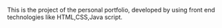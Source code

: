 This is the project of the personal portfolio,
developed by using front end technologies like HTML,CSS,Java script.
